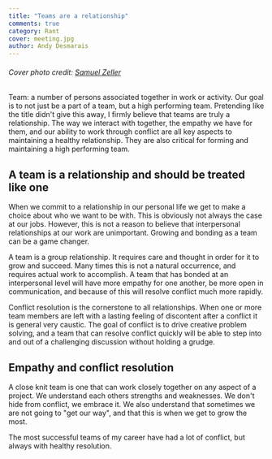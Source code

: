 ```yaml
---
title: "Teams are a relationship"
comments: true
category: Rant
cover: meeting.jpg
author: Andy Desmarais
---
```


###### Cover photo credit: [Samuel Zeller](https://unsplash.com/@samuelzeller)

Team: a number of persons associated together in work or activity. Our goal is to not just be a part of a team, but a high performing team. Pretending like the title didn't give this away, I firmly believe that teams are truly a relationship. The way we interact with together, the empathy we have for them, and our ability to work through conflict are all key aspects to maintaining a healthy relationship. They are also critical for forming and maintaining a high performing team.

## A team is a relationship and should be treated like one

When we commit to a relationship in our personal life we get to make a choice about who we want to be with. This is obviously not always the case at our jobs. However, this is not a reason to believe that interpersonal relationships at our work are unimportant. Growing and bonding as a team can be a game changer.

A team is a group relationship. It requires care and thought in order for it to grow and succeed. Many times this is not a natural occurrence, and requires actual work to accomplish. A team that has bonded at an interpersonal level will have more empathy for one another, be more open in communication, and because of this will resolve conflict much more rapidly.

Conflict resolution is the cornerstone to all relationships. When one or more team members are left with a lasting feeling of discontent after a conflict it is general very caustic. The goal of conflict is to drive creative problem solving, and a team that can resolve conflict quickly will be able to step into and out of a challenging discussion without holding a grudge.

## Empathy and conflict resolution

A close knit team is one that can work closely together on any aspect of a project. We understand each others strengths and weaknesses. We don't hide from conflict, we embrace it. We also understand that sometimes we are not going to "get our way", and that this is when we get to grow the most.

The most successful teams of my career have had a lot of conflict, but always with healthy resolution.
